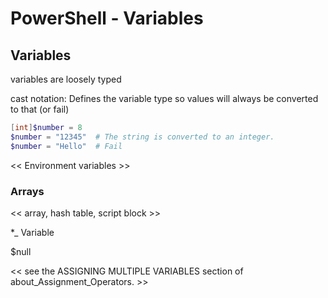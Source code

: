 # PowerShell - Variables

## Variables

variables are loosely typed

cast notation: Defines the variable type so values will always be converted to that (or fail)


``` PowerShell
[int]$number = 8
$number = "12345"  # The string is converted to an integer.
$number = "Hello"  # Fail
```

<< Environment variables >>


### Arrays

<< array, hash table, script block >>

*_ Variable

$null

<< see the ASSIGNING MULTIPLE VARIABLES section
of about_Assignment_Operators. >>
